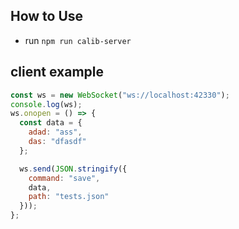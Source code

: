## How to Use
- run `npm run calib-server`

## client example
```js
const ws = new WebSocket("ws://localhost:42330");
console.log(ws);
ws.onopen = () => {
  const data = {
    adad: "ass",
    das: "dfasdf"
  };

  ws.send(JSON.stringify({
    command: "save",
    data,
    path: "tests.json"
  }));
};
```
